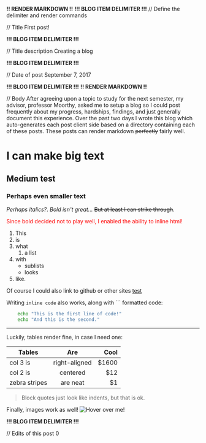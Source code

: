 **!! RENDER MARKDOWN !!**
**!!! BLOG ITEM DELIMITER !!!**
// Define the delimiter and render commands

// Title
First post!

**!!! BLOG ITEM DELIMITER !!!**

// Title description
Creating a blog

**!!! BLOG ITEM DELIMITER !!!**

// Date of post 
September 7, 2017

**!!! BLOG ITEM DELIMITER !!!**
**!! RENDER MARKDOWN !!**

// Body
After agreeing upon a topic to study for the next semester, my advisor, professor Moorthy, asked me to setup a blog so I could post frequently about my progress, hardships, findings, and just generally document this experience. Over the past two days I wrote this blog which auto-generates each post client side based on a directory containing each of these posts. These posts can render markdown ~~perfectly~~ fairly well.

# I can make big text
## Medium test
### Perhaps even smaller text

_Perhaps italics?_. *Bold isn't great...* ~~But at least I can strike through~~.

<span style="color:red"> Since bold decided not to play well, I enabled the ability to inline html! </span>

1. This
2. is
1. what
   1. a list
1. with
   * sublists
   * looks
1. like.

Of course I could also link to github or other sites
 [test](#github.com)

Writing `inline code` also works, along with \`\`\` formatted code:

```bash
	echo "This is the first line of code!"
	echo "And this is the second."
```

---

Luckily, tables render fine, in case I need one:

| Tables        | Are           | Cool  |
| ------------- |:-------------:| -----:|
| col 3 is      | right-aligned | $1600 |
| col 2 is      | centered      |   $12 |
| zebra stripes | are neat      |    $1 |

> Block quotes just look like indents, but that is ok.

Finally, images work as well!
![Hover over me!](https://assets-cdn.github.com/images/modules/logos_page/Octocat.png)

**!!! BLOG ITEM DELIMITER !!!**

// Edits of this post
0
